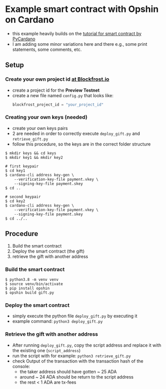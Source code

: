 # Example smart contract with Opshin on Cardano
- this example heavily builds on the [tutorial for smart contract by PyCardano](https://pycardano.readthedocs.io/en/latest/guides/plutus.html)
- I am adding some minor variations here and there e.g., some print statements, some comments, etc.

## Setup
### Create your own project id [at Blockfrost.io](https://blockfrost.io/#introduction)
- create a project id for the **Preview Testnet**
- create a new file named `config.py` that looks like:
    ``` python
    blockfrost_project_id = "your_project_id"
    ```

### Creating your own keys (needed)
- create your own keys pairs
- 2 are needed in order to correctly execute `deploy_gift.py` and `retrieve_gift.py`
- follow this procedure, so the keys are in the correct folder structure
```shell
$ mkdir keys && cd keys
$ mkdir key1 && mkdir key2

# first keypair
$ cd key1
$ cardano-cli address key-gen \
    --verification-key-file payment.vkey \
    --signing-key-file payment.skey
$ cd ..

# second keypair
$ cd key2
$ cardano-cli address key-gen \
    --verification-key-file payment.vkey \
    --signing-key-file payment.skey
$ cd ../..
```
## Procedure
1. Build the smart contract
2. Deploy the smart contract (the gift)
3. retrieve the gift with another address

### Build the smart contract

``` shell
$ python3.8 -m venv venv
$ source venv/bin/activate
$ pip install opshin
$ opshin build gift.py
```

### Deploy the smart contract
- simply execute the python file `deploy_gift.py` by executing it
- example command: `python3 deploy_gift.py`

### Retrieve the gift with another address
- After running `deploy_gift.py`, copy the script address and replace it with the existing one (`script_address`)
- run the script with for example: `python3 retrieve_gift.py`
- check Output of the transaction with the transaction hash of the console:
    - the taker address should have gotten ~ 25 ADA
    - around ~ 24 ADA should be return to the script address
    - the rest < 1 ADA are tx-fees